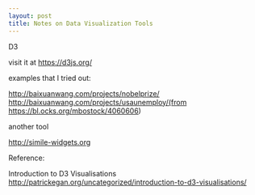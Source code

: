 ```yaml
---
layout: post
title: Notes on Data Visualization Tools
---
```

D3

visit it at https://d3js.org/

examples that I tried out:

http://baixuanwang.com/projects/nobelprize/
http://baixuanwang.com/projects/usaunemploy/(from https://bl.ocks.org/mbostock/4060606)

another tool

http://simile-widgets.org

Reference:

Introduction to D3 Visualisations
http://patrickegan.org/uncategorized/introduction-to-d3-visualisations/